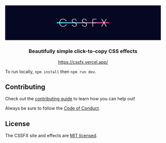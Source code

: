 <p align="center">
  <img src="banner.png">
  <h3 align="center">Beautifully simple click-to-copy CSS effects</h3>
</p>
<p align="center">
  <a href="https://cssfx.vercel.app/">https://cssfx.vercel.app/</a>
</p>

To run locally, `npm install` then `npm run dev`.

## Contributing

Check out the [contributing guide](CONTRIBUTING.md) to learn how you can help out!

Always be sure to follow the [Code of Conduct](CODE_OF_CONDUCT.md).

## License

The CSSFX site and effects are [MIT licensed](LICENSE.md).
